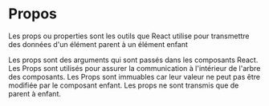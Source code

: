 # Propos
Les props ou properties sont les outils que React utilise pour transmettre des données d'un élément parent à un élément enfant

Les props sont des arguments qui sont passés dans les composants React.
Les Props sont utilisés pour assurer la communication à l'intérieur de l'arbre des composants.
Les Props sont immuables car leur valeur ne peut pas être modifiée par le composant enfant.
Les props ne sont transmis que de parent à enfant.